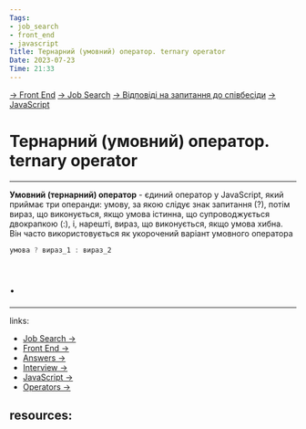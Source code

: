 ```yaml
---
Tags:
- job_search
- front_end
- javascript
Title: Тернарний (умовний) оператор. ternary operator
Date: 2023-07-23
Time: 21:33
---
```

[→ Front End](../../../../%E2%86%92%20Front%20End.md) [→ Job Search](../../../%E2%86%92%20Job%20Search.md) [→ Відповіді на запитання до співбесіди](../../%E2%86%92%20%D0%92%D1%96%D0%B4%D0%BF%D0%BE%D0%B2%D1%96%D0%B4%D1%96%20%D0%BD%D0%B0%20%D0%B7%D0%B0%D0%BF%D0%B8%D1%82%D0%B0%D0%BD%D0%BD%D1%8F%20%D0%B4%D0%BE%20%D1%81%D0%BF%D1%96%D0%B2%D0%B1%D0%B5%D1%81%D1%96%D0%B4%D0%B8.md) [→ JavaScript](%E2%86%92%20JavaScript.md)

# Тернарний (умовний) оператор. ternary operator
---

**Умовний (тернарний) оператор** - єдиний оператор у JavaScript, який приймає три операнди: умову, за якою слідує знак запитання (?), потім вираз, що виконується, якщо умова істинна, що супроводжується двокрапкою (:), і, нарешті, вираз, що виконується, якщо умова хибна. Він часто використовується як укорочений варіант умовного оператора

```js
умова ? вираз_1 : вираз_2
```

# .
---
links:
- [Job Search →](../../../../../links%20%E2%86%92/Job%20Search%20%E2%86%92.md)
- [Front End →](../../../../../links%20%E2%86%92/Front%20End%20%E2%86%92.md)
- [Answers →](../../../../../links%20%E2%86%92/Answers%20%E2%86%92.md)
- [Interview →](../../../../../links%20%E2%86%92/Interview%20%E2%86%92.md)
- [JavaScript →](../../../../../links%20%E2%86%92/JavaScript%20%E2%86%92.md)
- [Operators →](../../../../../links%20%E2%86%92/Operators%20%E2%86%92.md)

resources:
- 